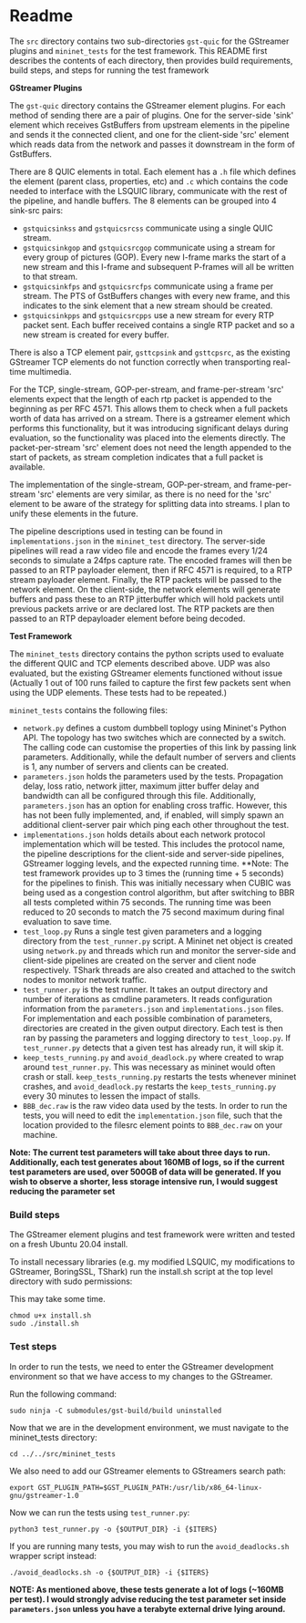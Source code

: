 # Readme

The `src` directory contains two sub-directories `gst-quic` for the GStreamer plugins and `mininet_tests` for the test framework. This README first describes the contents of each directory, then provides build requirements, build steps, and steps for running the test framework

**GStreamer Plugins**

The `gst-quic` directory contains the GStreamer element plugins. For each method of sending there are a pair of plugins. One for the server-side 'sink' element which receives GstBuffers from upstream elements in the pipeline and sends it the connected client, and one for the client-side 'src' element which reads data from the network and passes it downstream in the form of GstBuffers.

There are 8 QUIC elements in total. Each element has a `.h` file which defines the element (parent class, properties, etc) and `.c` which contains the code needed to interface with the LSQUIC library, communicate with the rest of the pipeline, and handle buffers. The 8 elements can be grouped into 4 sink-src pairs:

- `gstquicsinkss` and `gstquicsrcss` communicate using a single QUIC stream. 
- `gstquicsinkgop` and `gstquicsrcgop` communicate using a stream for every group of pictures (GOP). Every new I-frame marks the start of a new stream and this I-frame and subsequent P-frames will all be written to that stream. 
- `gstquicsinkfps` and `gstquicsrcfps` communicate using a frame per stream. The PTS of GstBuffers changes with every new frame, and this indicates to the sink element that a new stream should be created.
- `gstquicsinkpps` and `gstquicsrcpps` use a new stream for every RTP packet sent. Each buffer received contains a single RTP packet and so a new stream is created for every buffer.

There is also a TCP element pair, `gsttcpsink` and `gsttcpsrc`, as the existing GStreamer TCP elements do not function correctly when transporting real-time multimedia.

For the TCP, single-stream, GOP-per-stream, and frame-per-stream 'src' elements expect that the length of each rtp packet is appended to the beginning as per RFC 4571. This allows them to check when a full packets worth of data has arrived on a stream. There is a gstreamer element which performs this functionality, but it was introducing significant delays during evaluation, so the functionality was placed into the elements directly. The packet-per-stream 'src' element does not need the length appended to the start of packets, as stream completion indicates that a full packet is available.

The implementation of the single-stream, GOP-per-stream, and frame-per-stream 'src' elements are very similar, as there is no need for the 'src' element to be aware of the strategy for splitting data into streams. I plan to unify these elements in the future.

The pipeline descriptions used in testing can be found in `implementations.json` in the `mininet_test` directory. The server-side pipelines will read a raw video file and encode the frames every 1/24 seconds to simulate a 24fps capture rate. The encoded frames will then be passed to an RTP payloader element, then if RFC 4571 is required, to a RTP stream payloader element. Finally, the RTP packets will be passed to the network element. On the client-side, the network elements will generate buffers and pass these to an RTP jitterbuffer which will hold packets until previous packets arrive or are declared lost. The RTP packets are then passed to an RTP depayloader element before being decoded.

**Test Framework**

The `mininet_tests` directory contains the python scripts used to evaluate the different QUIC and TCP elements described above. UDP was also evaluated, but the existing GStreamer elements functioned without issue (Actually 1 out of 100 runs failed to capture the first few packets sent when using the UDP elements. These tests had to be repeated.)

`mininet_tests` contains the following files:

- `network.py` defines a custom dumbbell toplogy using Mininet's Python API. The topology has two switches which are connected by a switch. The calling code can customise the properties of this link by passing link parameters. Additionally, while the default number of servers and clients is 1, any number of servers and clients can be created.
- `parameters.json` holds the parameters used by the tests. Propagation delay, loss ratio, network jitter, maximum jitter buffer delay and bandwidth can all be configured through this file. Additionally, `parameters.json` has an option for enabling cross traffic. However, this has not been fully implemented, and, if enabled, will simply spawn an additional client-server pair which ping each other throughout the test.
- `implementations.json` holds details about each network protocol implementation which will be tested. This includes the protocol name, the pipeline descriptions for the client-side and server-side pipelines, GStreamer logging levels, and the expected running time. **Note: The test framework provides up to 3 times the (running time + 5 seconds) for the pipelines to finish. This was initially necessary when CUBIC was being used as a congestion control algorithm, but after switching to BBR all tests completed within 75 seconds. The running time was been reduced to 20 seconds to match the 75 second maximum during final evaluation to save time.
- `test_loop.py` Runs a single test given parameters and a logging directory from the `test_runner.py` script. A Mininet net object is created using `network.py` and threads which run and monitor the server-side and client-side pipelines are created on the server and client node respectively. TShark threads are also created and attached to the switch nodes to monitor network traffic.
- `test_runner.py` is the test runner. It takes an output directory and number of iterations as cmdline parameters. It reads configuration information from the `parameters.json` and `implementations.json` files. For implementation and each possible combination of parameters, directories are created in the given output directory. Each test is then ran by passing the parameters and logging directory to `test_loop.py`. If `test_runner.py` detects that a given test has already run, it will skip it.
- `keep_tests_running.py` and `avoid_deadlock.py` where created to wrap around `test_runner.py`. This was necessary as mininet would often crash or stall. `keep_tests_running.py` restarts the tests whenever mininet crashes, and `avoid_deadlock.py` restarts the `keep_tests_running.py` every 30 minutes to lessen the impact of stalls.
- `BBB_dec.raw` is the raw video data used by the tests. In order to run the tests, you will need to edit the `implementation.json` file, such that the location provided to the filesrc element points to `BBB_dec.raw` on your machine. 

**Note: The current test parameters will take about three days to run. Additionally, each test generates about 160MB of logs, so if the current test parameters are used, over 500GB of data will be generated. If you wish to observe a shorter, less storage intensive run, I would suggest reducing the parameter set**


### Build steps

The GStreamer element plugins and test framework were written and tested on a fresh Ubuntu 20.04 install. 

To install necessary libraries (e.g. my modified LSQUIC, my modifications to GStreamer, BoringSSL, TShark) run the install.sh script at the top level directory with sudo permissions:

This may take some time.

```
chmod u+x install.sh
sudo ./install.sh
```




### Test steps

In order to run the tests, we need to enter the GStreamer development environment so that we have access to my changes to the GStreamer.

Run the following command:

```
sudo ninja -C submodules/gst-build/build uninstalled
```

Now that we are in the development environment, we must navigate to the mininet_tests directory:

```
cd ../../src/mininet_tests
```

We also need to add our GStreamer elements to GStreamers search path:

```
export GST_PLUGIN_PATH=$GST_PLUGIN_PATH:/usr/lib/x86_64-linux-gnu/gstreamer-1.0
```

Now we can run the tests using `test_runner.py`:

```
python3 test_runner.py -o {$OUTPUT_DIR} -i {$ITERS}
```

If you are running many tests, you may wish to run the `avoid_deadlocks.sh` wrapper script instead:

```
./avoid_deadlocks.sh -o {$OUTPUT_DIR} -i {$ITERS}
```

**NOTE: As mentioned above, these tests generate a lot of logs (~160MB per test). I would strongly advise reducing the test parameter set inside `parameters.json` unless you have a terabyte external drive lying around.** 


